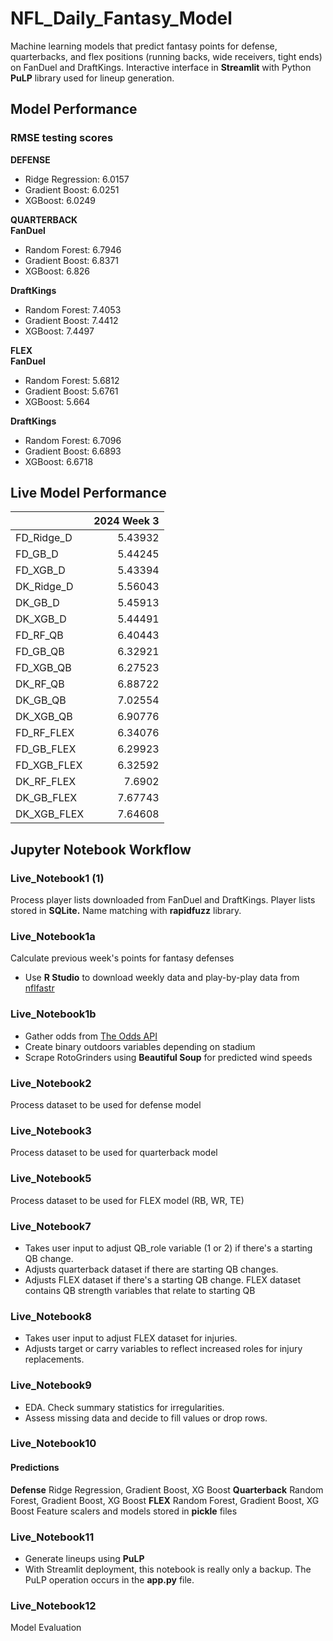 # NFL_Daily_Fantasy_Model
Machine learning models that predict fantasy points for defense, quarterbacks, and flex positions (running backs, wide receivers, tight ends) on FanDuel and DraftKings. Interactive interface in **Streamlit** with Python **PuLP** library used for lineup generation.

## Model Performance
### RMSE testing scores
**DEFENSE**
- Ridge Regression: 6.0157
- Gradient Boost: 6.0251
- XGBoost: 6.0249

**QUARTERBACK**<br>
**FanDuel**
- Random Forest: 6.7946
- Gradient Boost: 6.8371
- XGBoost: 6.826

**DraftKings**
- Random Forest: 7.4053
- Gradient Boost: 7.4412
- XGBoost: 7.4497

**FLEX**<br>
**FanDuel**
- Random Forest: 5.6812
- Gradient Boost: 5.6761
- XGBoost: 5.664

**DraftKings**
- Random Forest: 6.7096
- Gradient Boost: 6.6893
- XGBoost: 6.6718

## Live Model Performance
|             |   2024 Week 3 |
|:------------|--------------:|
| FD_Ridge_D  |       5.43932 |
| FD_GB_D     |       5.44245 |
| FD_XGB_D    |       5.43394 |
| DK_Ridge_D  |       5.56043 |
| DK_GB_D     |       5.45913 |
| DK_XGB_D    |       5.44491 |
| FD_RF_QB    |       6.40443 |
| FD_GB_QB    |       6.32921 |
| FD_XGB_QB   |       6.27523 |
| DK_RF_QB    |       6.88722 |
| DK_GB_QB    |       7.02554 |
| DK_XGB_QB   |       6.90776 |
| FD_RF_FLEX  |       6.34076 |
| FD_GB_FLEX  |       6.29923 |
| FD_XGB_FLEX |       6.32592 |
| DK_RF_FLEX  |       7.6902  |
| DK_GB_FLEX  |       7.67743 |
| DK_XGB_FLEX |       7.64608 |

## Jupyter Notebook Workflow

### Live_Notebook1 (1)
Process player lists downloaded from FanDuel and DraftKings. Player lists stored in **SQLite.** Name matching with **rapidfuzz** library.

### Live_Notebook1a
Calculate previous week's points for fantasy defenses
- Use **R Studio** to download weekly data and play-by-play data from [nflfastr](https://www.nflfastr.com/articles/beginners_guide.html)

### Live_Notebook1b
- Gather odds from [The Odds API](https://the-odds-api.com/)
- Create binary outdoors variables depending on stadium
- Scrape RotoGrinders using **Beautiful Soup** for predicted wind speeds

### Live_Notebook2
Process dataset to be used for defense model

### Live_Notebook3
Process dataset to be used for quarterback model

### Live_Notebook5
Process dataset to be used for FLEX model (RB, WR, TE)

### Live_Notebook7
- Takes user input to adjust QB_role variable (1 or 2) if there's a starting QB change.
- Adjusts quarterback dataset if there are starting QB changes.
- Adjusts FLEX dataset if there's a starting QB change. FLEX dataset contains QB strength variables that relate to starting QB

### Live_Notebook8
- Takes user input to adjust FLEX dataset for injuries.
- Adjusts target or carry variables to reflect increased roles for injury replacements.

### Live_Notebook9
- EDA. Check summary statistics for irregularities. 
- Assess missing data and decide to fill values or drop rows.

### Live_Notebook10
#### Predictions
**Defense** Ridge Regression, Gradient Boost, XG Boost
**Quarterback** Random Forest, Gradient Boost, XG Boost
**FLEX** Random Forest, Gradient Boost, XG Boost
Feature scalers and models stored in **pickle** files

### Live_Notebook11
- Generate lineups using **PuLP**
- With Streamlit deployment, this notebook is really only a backup. The PuLP operation occurs in the **app.py** file.

### Live_Notebook12
Model Evaluation
